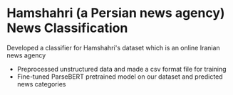 # Hamshahri (a Persian news agency) News Classification

Developed a classifier for Hamshahri's dataset which is an online Iranian news agency
- Preprocessed unstructured data and made a csv format file for training
- Fine-tuned ParseBERT pretrained model on our dataset and predicted news categories
